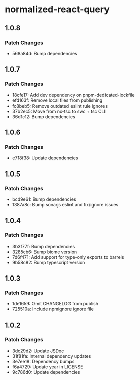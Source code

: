# normalized-react-query

## 1.0.8

### Patch Changes

- 568a84d: Bump dependencies

## 1.0.7

### Patch Changes

- 18cfe17: Add dev dependency on pnpm-dedicated-lockfile
- efd163f: Remove local files from publishing
- fc8beb5: Remove outdated eslint rule ignores
- 37b2ec5: Move from nx-tsc to swc + tsc CLI
- 36d1c12: Bump dependencies

## 1.0.6

### Patch Changes

- e718f38: Update dependencies

## 1.0.5

### Patch Changes

- bcd9e61: Bump dependencies
- 1387a8c: Bump sonarjs eslint and fix/ignore issues

## 1.0.4

### Patch Changes

- 3b3f77f: Bump dependencies
- 3285cb6: Bump biome version
- 7d6f471: Add support for type-only exports to barrels
- 9b58c82: Bump typescript version

## 1.0.3

### Patch Changes

- 1de1659: Omit CHANGELOG from publish
- 725510a: Include npmignore ignore file

## 1.0.2

### Patch Changes

- 3dc29d2: Update JSDoc
- 31f81fa: Internal dependency updates
- 3e7ee18: Dependency bumps
- f6a4729: Update year in LICENSE
- 9c786d0: Update dependencies
